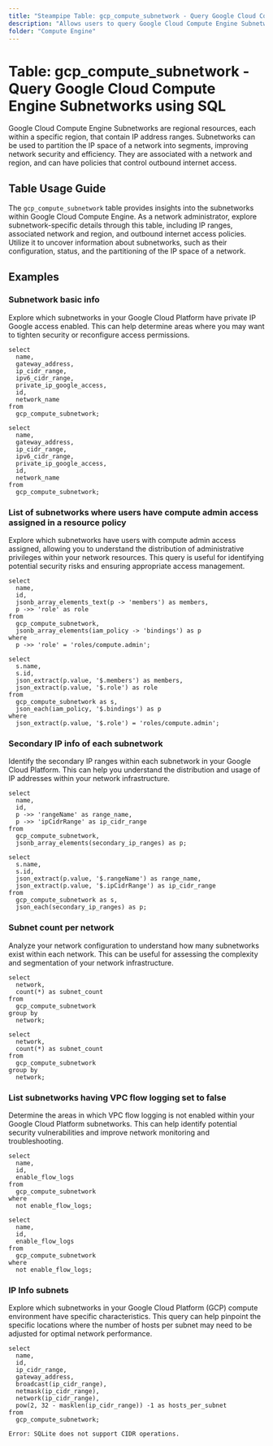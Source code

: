 ```yaml
---
title: "Steampipe Table: gcp_compute_subnetwork - Query Google Cloud Compute Engine Subnetworks using SQL"
description: "Allows users to query Google Cloud Compute Engine Subnetworks, providing insights into the configuration and status of each subnetwork."
folder: "Compute Engine"
---
```


# Table: gcp_compute_subnetwork - Query Google Cloud Compute Engine Subnetworks using SQL

Google Cloud Compute Engine Subnetworks are regional resources, each within a specific region, that contain IP address ranges. Subnetworks can be used to partition the IP space of a network into segments, improving network security and efficiency. They are associated with a network and region, and can have policies that control outbound internet access.

## Table Usage Guide

The `gcp_compute_subnetwork` table provides insights into the subnetworks within Google Cloud Compute Engine. As a network administrator, explore subnetwork-specific details through this table, including IP ranges, associated network and region, and outbound internet access policies. Utilize it to uncover information about subnetworks, such as their configuration, status, and the partitioning of the IP space of a network.

## Examples

### Subnetwork basic info
Explore which subnetworks in your Google Cloud Platform have private IP Google access enabled. This can help determine areas where you may want to tighten security or reconfigure access permissions.

```sql+postgres
select
  name,
  gateway_address,
  ip_cidr_range,
  ipv6_cidr_range,
  private_ip_google_access,
  id,
  network_name
from
  gcp_compute_subnetwork;
```

```sql+sqlite
select
  name,
  gateway_address,
  ip_cidr_range,
  ipv6_cidr_range,
  private_ip_google_access,
  id,
  network_name
from
  gcp_compute_subnetwork;
```

### List of subnetworks where users have compute admin access assigned in a resource policy
Explore which subnetworks have users with compute admin access assigned, allowing you to understand the distribution of administrative privileges within your network resources. This query is useful for identifying potential security risks and ensuring appropriate access management.

```sql+postgres
select
  name,
  id,
  jsonb_array_elements_text(p -> 'members') as members,
  p ->> 'role' as role
from
  gcp_compute_subnetwork,
  jsonb_array_elements(iam_policy -> 'bindings') as p
where
  p ->> 'role' = 'roles/compute.admin';
```

```sql+sqlite
select
  s.name,
  s.id,
  json_extract(p.value, '$.members') as members,
  json_extract(p.value, '$.role') as role
from
  gcp_compute_subnetwork as s,
  json_each(iam_policy, '$.bindings') as p
where
  json_extract(p.value, '$.role') = 'roles/compute.admin';
```

### Secondary IP info of each subnetwork
Identify the secondary IP ranges within each subnetwork in your Google Cloud Platform. This can help you understand the distribution and usage of IP addresses within your network infrastructure.

```sql+postgres
select
  name,
  id,
  p ->> 'rangeName' as range_name,
  p ->> 'ipCidrRange' as ip_cidr_range
from
  gcp_compute_subnetwork,
  jsonb_array_elements(secondary_ip_ranges) as p;
```

```sql+sqlite
select
  s.name,
  s.id,
  json_extract(p.value, '$.rangeName') as range_name,
  json_extract(p.value, '$.ipCidrRange') as ip_cidr_range
from
  gcp_compute_subnetwork as s,
  json_each(secondary_ip_ranges) as p;
```

### Subnet count per network
Analyze your network configuration to understand how many subnetworks exist within each network. This can be useful for assessing the complexity and segmentation of your network infrastructure.

```sql+postgres
select
  network,
  count(*) as subnet_count
from
  gcp_compute_subnetwork
group by
  network;
```

```sql+sqlite
select
  network,
  count(*) as subnet_count
from
  gcp_compute_subnetwork
group by
  network;
```

### List subnetworks having VPC flow logging set to false
Determine the areas in which VPC flow logging is not enabled within your Google Cloud Platform subnetworks. This can help identify potential security vulnerabilities and improve network monitoring and troubleshooting.

```sql+postgres
select
  name,
  id,
  enable_flow_logs
from
  gcp_compute_subnetwork
where
  not enable_flow_logs;
```

```sql+sqlite
select
  name,
  id,
  enable_flow_logs
from
  gcp_compute_subnetwork
where
  not enable_flow_logs;
```

### IP Info subnets
Explore which subnetworks in your Google Cloud Platform (GCP) compute environment have specific characteristics. This query can help pinpoint the specific locations where the number of hosts per subnet may need to be adjusted for optimal network performance.

```sql+postgres
select
  name,
  id,
  ip_cidr_range,
  gateway_address,
  broadcast(ip_cidr_range),
  netmask(ip_cidr_range),
  network(ip_cidr_range),
  pow(2, 32 - masklen(ip_cidr_range)) -1 as hosts_per_subnet
from
  gcp_compute_subnetwork;
```

```sql+sqlite
Error: SQLite does not support CIDR operations.
```